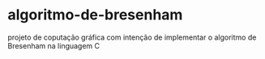 # algoritmo-de-bresenham

projeto de coputação gráfica com intenção de implementar o algoritmo de Bresenham na linguagem C

